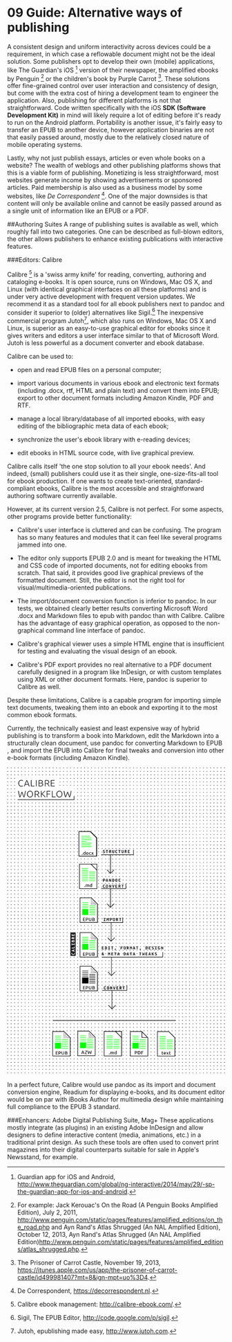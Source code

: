 ﻿# 09 Guide: Alternative ways of publishing 
<!-- Miriam: in chapter 7 there is also a small section on Calibre (how to make a simple ebook) - what is the difference with this chapter?--> 
 
<!-- Kimmy: there indeed seems to be a strange division between chapter 07 and 09. Maybe this chapter should come after 07 as a more advanced version? Or we should first explain the workflows and than the guides?. so you get: 
 
Chapter 06_workflows.md 
Chapter 07_guide workflow.md 
chapter 08_guide_DIY.md 
Chapter 09_guide_advanced.md 
--> 
 
<!--Margreet:Chapter 09 should talk about existing authoring suites and enahancers, i.e. ADE, Mag+ --> 
 
<!-- Silvio: Adobe Digital Editions is the software used to read and manage e-books: <a href="http://www.adobe.com/it/solutions/ebook/digital-editions.html">http://www.adobe.com/it/solutions/ebook/digital-editions.html</a> 
- the Adobe Digital Publishing Suite is a sort of extension of InDesign that allows to produce 'enhanced' magazines and publications for iPad, etc: <a href="http://www.adobe.com/it/products/digital-publishing-suite-enterprise.html">http://www.adobe.com/it/products/digital-publishing-suite-enterprise.html</a> --> 
 
 
A consistent design and uniform interactivity across devices could be a requirement, in which case a reflowable document might not be the ideal solution. Some publishers opt to develop their own (mobile) applications, like The Guardian's iOS [^guardian-ios] version of their newspaper, the amplified ebooks by Penguin [^penguin-amplified] or the children's book by Purple Carrot [^purple-carrot-publication]. 
These solutions offer fine-grained control over user interaction and consistency of design, but come with the extra cost of hiring a development team to engineer the application. Also, publishing for different platforms is not that straightforward. Code written specifically with the iOS **SDK (Software Development Kit)** in mind will likely require a lot of editing before it's ready to run on the Android platform. Portability is another issue, it's fairly easy to transfer an EPUB to another device, however application binaries are not that easily passed around, mostly due to the relatively closed nature of mobile operating systems. 
 
Lastly, why not just publish essays, articles or even whole books on a website? The wealth of weblogs and other publishing platforms shows that this is a viable form of publishing. Monetizing is less straightforward, most websites generate income by showing advertisements or sponsored articles. Paid membership is also used as a business model by some websites, like *De Correspondent* [^de-correspondent]. One of the major downsides is that content will only be available online and cannot be easily passed around as a single unit of information like an EPUB or a PDF. 
 
 
##Authoring Suites 
A range of publishing suites is available as well, which roughly fall into two categories. One can be described as full-blown editors, the other allows publishers to enhance existing publications with interactive features. 
 
###Editors: Calibre 
<!-- Miriam: why is Calibre called an editor here?--> 
Calibre [^calibre] is a 'swiss army knife' for reading, converting, authoring and cataloging e-books. It is open source, runs on Windows, Mac OS X, and Linux (with identical graphical interfaces on all these platforms) and is under very active development with frequent version updates. We recommend it as a standard tool for all ebook publishers next to pandoc and consider it superior to (older) alternatives like Sigil.[^Sigil] The inexpensive commercial program Jutoh[^Jutoh], which also runs on Windows, Mac OS X and Linux, is superior as an easy-to-use graphical editor for ebooks since it gives writers and editors a user interface similar to that of Microsoft Word. Jutoh is less powerful as a document converter and ebook database. 
 
Calibre can be used to: 
 
* open and read EPUB files on a personal computer; 
 
* import various documents in various ebook and electronic text formats (including .docx, rtf, HTML and plain text) and convert them into EPUB; export to other document formats including Amazon Kindle, PDF and RTF. 
 
* manage a local library/database of all imported ebooks, with easy editing of the bibliographic meta data of each ebook; 
 
* synchronize the user's ebook library with e-reading devices; 
 
* edit ebooks in HTML source code, with live graphical preview. 
 
Calibre calls itself 'the one stop solution to all your ebook needs'. And indeed, (small) publishers could use it as their single, one-size-fits-all tool for ebook production. If one wants to create text-oriented, standard-compliant ebooks, Calibre is the most accessible and straightforward authoring software currently available. 
 
However, at its current version 2.5, Calibre is not perfect. For some aspects, other programs provide better functionality: 
 
* Calibre's user interface is cluttered and can be confusing. The program has so many features and modules that it can feel like several programs jammed into one. 
 
* The editor only supports EPUB 2.0 and is meant for tweaking the HTML and CSS code of imported documents, not for editing ebooks from scratch. That said, it provides good live graphical previews of the formatted document. Still, the editor is not the right tool for visual/multimedia-oriented publications. 
 
* The import/document conversion function is inferior to pandoc. In our tests, we obtained clearly better results converting Microsoft Word .docx and Markdown files to epub with pandoc than with Calibre. Calibre has the advantage of easy graphical operation, as opposed to the non-graphical command line interface of pandoc. 
 
* Calibre's graphical viewer uses a simple HTML engine that is insufficient for testing and evaluating the visual design of an ebook. 
 
* Calibre's PDF export provides no real alternative to a PDF document carefully designed in a program like InDesign, or with custom templates using XML or other document formats. Here, pandoc is superior to Calibre as well. 
 
Despite these limitations, Calibre is a capable program for importing simple text documents, tweaking them into an ebook and exporting it to the most common ebook formats. 
 
Currently, the technically easiest and least expensive way of hybrid publishing is to transform a book into Markdown, edit the Markdown into a structurally clean document, use pandoc for converting Markdown to EPUB , and import the EPUB into Calibre for final tweaks and conversion into other e-book formats (including Amazon Kindle). 
 
![Calibre Workflow](images/09_calibre.png) 
<!-- image is still in progress, will be finished after go on content about calibre --> 
 
In a perfect future, Calibre would use pandoc as its import and document conversion engine, Readium for displaying e-books, and its document editor would be on par with iBooks Author for multimedia design while maintaining full compliance to the EPUB 3 standard. 
 
 
###Enhancers: Adobe Digital Publishing Suite, Mag+ 
These applications mostly integrate (as plugins) in an existing Adobe InDesign and allow designers to define interactive content (media, animations, etc.) in a traditional print design. As such these tools are often used to convert print magazines into their digital counterparts suitable for sale in Apple's Newsstand, for example. 
 
 
[^guardian-ios]: Guardian app for iOS and Android, http://www.theguardian.com/global/ng-interactive/2014/may/29/-sp-the-guardian-app-for-ios-and-android. 
[^penguin-amplified]: For example: Jack Kerouac's On the Road (A Penguin Books Amplified Edition), July 2, 2011, http://www.penguin.com/static/pages/features/amplified_editions/on_the_road.php and Ayn Rand's Atlas Shrugged (An NAL Amplified Edition), October 12, 2013, Ayn Rand's Atlas Shrugged (An NAL Amplified Edition)http://www.penguin.com/static/pages/features/amplified_editions/atlas_shrugged.php. 
[^purple-carrot-publication]: The Prisoner of Carrot Castle, November 19, 2013, https://itunes.apple.com/us/app/the-prisoner-of-carrot-castle/id499981407?mt=8&ign-mpt=uo%3D4. 
[^de-correspondent]: De Correspondent, https://decorrespondent.nl. 
[^calibre]: Calibre ebook management: http://calibre-ebook.com/. 
[^Sigil]: Sigil, The EPUB Editor, http://code.google.com/p/sigil. 
[^Jutoh]: Jutoh, epublishing made easy, http://www.jutoh.com. 


